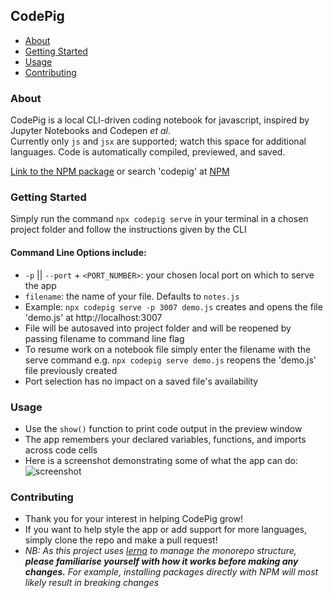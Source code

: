 ## CodePig

- [About](#about)
- [Getting Started](#getting_started)
- [Usage](#usage)
- [Contributing](#contributing)

### About <a name = "about"></a>

CodePig is a local CLI-driven coding notebook for javascript, inspired by Jupyter Notebooks and Codepen _et al_.  
Currently only `js` and `jsx` are supported; watch this space for additional languages.
Code is automatically compiled, previewed, and saved.

[Link to the NPM package](https://www.npmjs.com/package/codepig) or search 'codepig' at [NPM](https://www.npmjs.com/)

### Getting Started <a name = "getting_started"></a>

Simply run the command `npx codepig serve` in your terminal in a chosen project folder and follow the instructions given by the CLI

#### Command Line Options include:

- `-p` || `--port` + `<PORT_NUMBER>`: your chosen local port on which to serve the app
- `filename`: the name of your file. Defaults to `notes.js`
- Example: `npx codepig serve -p 3007 demo.js` creates and opens the file 'demo.js' at http://localhost:3007
- File will be autosaved into project folder and will be reopened by passing filename to command line flag
- To resume work on a notebook file simply enter the filename with the serve command e.g. `npx codepig serve demo.js` reopens the 'demo.js' file previously created
- Port selection has no impact on a saved file's availability

### Usage <a name = "usage"></a>

- Use the `show()` function to print code output in the preview window
- The app remembers your declared variables, functions, and imports across code cells
- Here is a screenshot demonstrating some of what the app can do:
  ![screenshot](Images/codepig_screenshot_1.png)

### Contributing <a name = "contributing"></a>

- Thank you for your interest in helping CodePig grow!
- If you want to help style the app or add support for more languages, simply clone the repo and make a pull request!
- _NB: As this project uses [lerna](https://github.com/lerna/lerna) to manage the monorepo structure, **please familiarise yourself with how it works before making any changes.** For example, installing packages directly with NPM will most likely result in breaking changes_
